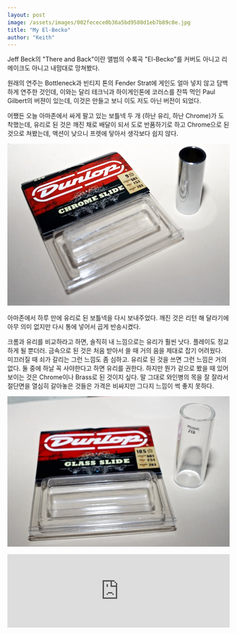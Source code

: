 ```yaml
---
layout: post
image: /assets/images/002fecece0b36a5bd9580d1eb7b89c0e.jpg
title: "My El-Becko"
author: "Keith"
---
```



Jeff Beck의 "There and Back"이란 앨범의 수록곡 "El-Becko"를 커버도 아니고 리메이크도 아니고 내맘대로 망쳐봤다.




원래의 연주는 Bottleneck과 빈티지 톤의 Fender Strat에 게인도 얼마 넣지 않고 담백하게 연주한 것인데, 이와는 달리 테크닉과 하이게인톤에 코러스를 잔뜩 먹인 Paul Gilbert의 버젼이 있는데, 이것은 만들고 보니 이도 저도 아닌 버전이 되었다. 




어쨌든 오늘 아마존에서 싸게 팔고 있는 보틀넥 두 개 (하난 유리, 하난 Chrome)가 도착했는데, 유리로 된 것은 깨진 채로 배달이 되서 도로 반품하기로 하고 Chrome으로 된 것으로 쳐봤는데, 액션이 낮으니 프렛에 닿아서 생각보다 쉽지 않다.




![image](/assets/images/002fecece0b36a5bd9580d1eb7b89c0e.jpg)




아마존에서 하루 만에 유리로 된 보틀넥을 다시 보내주었다. 깨진 것은 리턴 해 달라기에 아무 의미 없지만 다시 통에 넣어서 곱게 반송시켰다.




크롬과 유리를 비교하라고 하면, 솔직히 내 느낌으로는 유리가 훨씬 낫다. 플레이도 정교하게 될 뿐더러. 금속으로 된 것은 처음 받아서 쓸 때 거의 음을 제대로 잡기 어려웠다. 미끄러질 때 쇠가 갈리는 그런 느낌도 좀 심하고. 유리로 된 것을 쓰면 그런 느낌은 거의 없다. 둘 중에 하날 꼭 사야한다고 하면 유리를 권한다. 하지만 뭔가 겉으로 봤을 때 있어보이는 것은 Chrome이나 Brass로 된 것이지 싶다. 말 그대로 와인병의 목을 잘 잘라서 절단면을 열심히 갈아놓은 것들은 가격은 비싸지만 그다지 느낌이 썩 좋지 못하다. 






![image](/assets/images/1c0878f55c68a64fbec1c562ecfa3350.jpg)




<iframe width="100%" height="166" scrolling="no" frameborder="no" src="https://w.soundcloud.com/player/?url=https%3A//api.soundcloud.com/tracks/230284215&amp;color=ff5500&amp;auto_play=false&amp;hide_related=false&amp;show_comments=true&amp;show_user=true&amp;show_reposts=false"></iframe>





